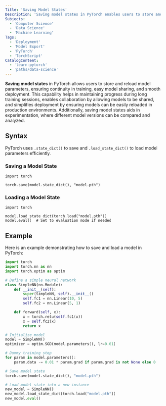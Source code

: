 ```yaml
---
Title: 'Saving Model States'
Description: 'Saving model states in PyTorch enables users to store and reload model parameters, ensuring training continuity, easy sharing, and smooth deployment.'
Subjects:
  - 'Computer Science'
  - 'Data Science'
  - 'Machine Learning'
Tags:
  - 'Deployment'
  - 'Model Export'
  - 'PyTorch'
  - 'TorchScript'
CatalogContent:
  - 'learn-pytorch'
  - 'paths/data-science'
---
```


**Saving model states** in PyTorch allows users to store and reload model parameters, ensuring continuity in training, easy model sharing, and smooth deployment. This capability helps in maintaining progress during long training sessions, enables collaboration by allowing models to be shared, and simplifies deployment by ensuring models can be easily reloaded in production environments. Additionally, saving model states aids in experimentation, where different model versions can be compared and analyzed.

## Syntax

PyTorch uses `.state_dict()` to save and `.load_state_dict()` to load model parameters efficiently.

### Saving a Model State

```pseudo
import torch

torch.save(model.state_dict(), "model.pth")
```

### Loading a Model State

```pseudo
import torch

model.load_state_dict(torch.load("model.pth"))
model.eval()  # Set to evaluation mode if needed
```

## Example

Here is an example demonstrating how to save and load a model in PyTorch:

```py
import torch
import torch.nn as nn
import torch.optim as optim

# Define a simple neural network
class SimpleNN(nn.Module):
    def __init__(self):
        super(SimpleNN, self).__init__()
        self.fc1 = nn.Linear(10, 5)
        self.fc2 = nn.Linear(5, 1)

    def forward(self, x):
        x = torch.relu(self.fc1(x))
        x = self.fc2(x)
        return x

# Initialize model
model = SimpleNN()
optimizer = optim.SGD(model.parameters(), lr=0.01)

# Dummy training step
for param in model.parameters():
    param.data -= 0.01 * param.grad if param.grad is not None else 0

# Save model state
torch.save(model.state_dict(), "model.pth")

# Load model state into a new instance
new_model = SimpleNN()
new_model.load_state_dict(torch.load("model.pth"))
new_model.eval()
```
